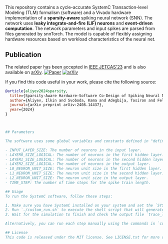 This repository contains a cycle-accurate SystemC Transaction-level Modeling (TLM) formalism (software) and a Vivado hardware implementation of a **sparsity-aware** spiking neural network (SNN). The network uses **leaky integrate-and-fire (LIF) neurons** and **event-driven computation**. The network parameters and input spikes are parsed from files generated by snnTorch. The model is capable of flexibly assigning hardware resources based on workload characteristics	of the neural net.

## Publication
The related paper has been accepted in [IEEE JETCAS'23](https://ieeexplore.ieee.org/document/10299654) and is also available on [arXiv](https://arxiv.org/pdf/2310.16745.pdf).
[![Paper](https://img.shields.io/badge/Paper-IEEE%20JETCAS-blue.svg)](https://ieeexplore.ieee.org/document/10299654)
[![arXiv](https://img.shields.io/badge/arXiv-2310.16745-b31b1b.svg)](https://arxiv.org/pdf/2310.16745.pdf)

If you find this code useful in your work, please cite the following source:

```bibtex
@article{aliyev2024sparsity,
  title={Sparsity-Aware Hardware-Software Co-Design of Spiking Neural Networks: An Overview},
  author={Aliyev, Ilkin and Svoboda, Kama and Adegbija, Tosiron and Fellous, Jean-Marc},
  journal={arXiv preprint arXiv:2408.14437},
  year={2024}
}



## Parameters

The software uses some global variables and constants defined in "defines.h". You can modify them according to your needs. Some of them are:

- INPUT_LAYER_SIZE: The number of neurons in the input layer.
- LAYER0_SIZE_LOGICAL: The number of neurons in the first hidden layer.
- LAYER1_SIZE_LOGICAL: The number of neurons in the second hidden layer.
- LAYER2_SIZE_LOGICAL: The number of neurons in the output layer.
- L0_NEURON_UNIT_SIZE: The neuron unit size in the first hidden layer.
- L1_NEURON_UNIT_SIZE: The neuron unit size in the second hidden layer.
- L2_NEURON_UNIT_SIZE: The neuron unit size in the output layer.
- TIME_STEP: The number of time steps for the spike train length.

## Usage
To run the SystemC software, follow these steps:

1. Make sure you have SystemC installed on your system and set the `SYSTEMC` environment variable to point to its installation directory.
2. Run `./custom_run.sh` to execute the shell script that will generate neuron modules, parse data files, compile and run the SNN model.
3. Wait for the simulation to finish and check the output file `trace_log.txt` for the simulation time and output spikes.

Alternatively, you can run each step manually using the commands in `custom_run.sh`.

## License
This code is released under the MIT license. See LICENSE.txt for more details.

